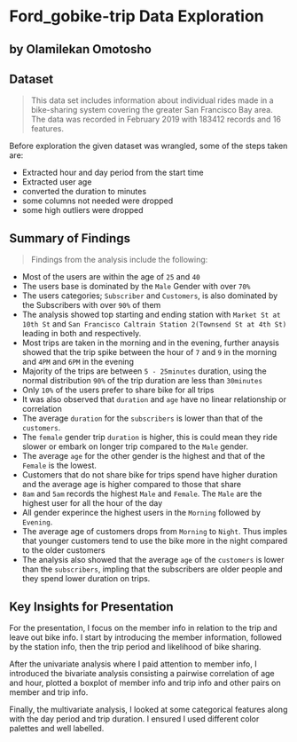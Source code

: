 # Ford_gobike-trip Data Exploration
## by Olamilekan Omotosho


## Dataset

> This data set includes information about individual rides made in a bike-sharing system covering the greater San Francisco Bay area. The data was recorded in February 2019 with 183412 records and 16 features.

Before exploration the given dataset was wrangled, some of the steps taken are:
* Extracted hour and day period from the start time
* Extracted user age
* converted the duration to minutes
* some columns not needed were dropped
* some high outliers were dropped

## Summary of Findings

> Findings from the analysis include the following: 
* Most of the users are within the age of `25` and `40`
* The users base is dominated by the `Male` Gender with over `70%`
* The users categories; `Subscriber` and `Customers`, is also dominated by the Subscribers with over `90%` of them
* The analysis showed top starting and ending station with `Market St at 10th St` and `San Francisco Caltrain Station 2(Townsend St at 4th St)` leading in both and respectively.
* Most trips are taken in the morning and in the evening, further anaysis showed that the trip spike between the hour of `7` and `9` in the morning and `4PM` and `6PM` in the evening
* Majority of the trips are between `5 - 25minutes` duration, using the normal distribution `90%` of the trip duration are less than `30minutes`
* Only `10%` of the users prefer to share bike for all trips
* It was also observed that `duration` and `age` have no linear relationship or correlation
* The average `duration` for the `subscribers` is lower than that of the `customers`. 
* The `female` gender trip `duration` is higher, this is could mean they ride slower or embark on longer trip compared to the `Male` gender.
* The average `age` for the other gender is the highest and that of the `Female` is the lowest.
* Customers that do not share bike for trips spend have higher duration and the average age is higher compared to those that share
* `8am` and `5am` records the highest `Male` and `Female`. The `Male` are the highest user for all the hour of the day
* All gender experince the highest users in the `Morning` followed by `Evening`.
* The average age of customers drops from `Morning` to `Night`. Thus imples that younger customers tend to use the bike more in the night compared to the older customers
* The analysis also showed that the average `age` of the `customers` is lower than the `subscribers`, impling that the subscribers are older people and they spend lower duration on trips.


## Key Insights for Presentation

For the presentation, I focus on the member info in relation to the trip and leave out  bike info. I start by introducing the member information, followed by the station info, then the trip period and likelihood of bike sharing.

After the univariate analysis where I paid attention to member info, I introduced the bivariate analysis consisting a pairwise correlation of age and hour, plotted a boxplot of member info and trip info and other pairs on member and trip info.

Finally, the multivariate analysis, I looked at some categorical features along with the day period and trip duration. I ensured I used different color palettes and well labelled.